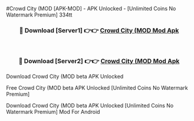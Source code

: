 #Crowd City (MOD [APK-MOD] - APK Unlocked - [Unlimited Coins No Watermark Premium] 334tt



<div align="center">

<h3>🔴 Download [Server1] 👉👉 <a href="https://momento.my/?title=Crowd_City_(MOD">Crowd City (MOD Mod Apk</a></h3><br>

<h3>🔴 Download [Server2] 👉👉 <a href="https://momento.my/?title=Crowd_City_(MOD">Crowd City (MOD Mod Apk</a></h3>
</div>



Download Crowd City (MOD beta APK Unlocked

Free Crowd City (MOD beta APK Unlocked [Unlimited Coins No Watermark Premium]

Download Crowd City (MOD beta APK Unlocked [Unlimited Coins No Watermark Premium] Mod For Android
